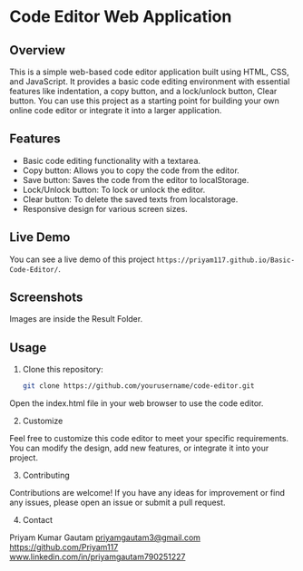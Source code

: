 # Code Editor Web Application


## Overview

This is a simple web-based code editor application built using HTML, CSS, and JavaScript. It provides a basic code editing environment with essential features like indentation, a copy button, and a lock/unlock button, Clear button. You can use this project as a starting point for building your own online code editor or integrate it into a larger application.

## Features

- Basic code editing functionality with a textarea.
- Copy button: Allows you to copy the code from the editor.
- Save button: Saves the code from the editor to localStorage.
- Lock/Unlock button: To lock or unlock the editor.
- Clear button: To delete the saved texts from localstorage.
- Responsive design for various screen sizes.

## Live Demo

You can see a live demo of this project `https://priyam117.github.io/Basic-Code-Editor/`.

## Screenshots

Images are inside the Result Folder.

## Usage

1. Clone this repository:

   ```bash
   git clone https://github.com/yourusername/code-editor.git

  Open the index.html file in your web browser to use the code editor.

2. Customize

  Feel free to customize this code editor to meet your specific requirements. You can modify the design, add new features, or integrate it into your project.

3. Contributing

  Contributions are welcome! If you have any ideas for improvement or find any issues, please open an issue or submit a pull request.

4. Contact

Priyam Kumar Gautam
priyamgautam3@gmail.com
https://github.com/Priyam117
www.linkedin.com/in/priyamgautam790251227
